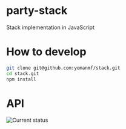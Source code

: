 # party-stack
Stack implementation in JavaScript

# How to develop
```bash
git clone git@github.com:yomanmf/stack.git
cd stack.git
npm install
```

# API
![Current status](http://i1.kym-cdn.com/photos/images/original/000/234/739/fa5.jpg)
